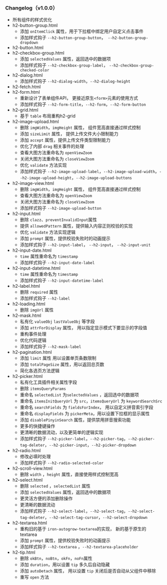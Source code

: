 ### Changelog（v1.0.0）
- 所有组件的样式优化
- h2-button-group.html
    - 添加 `onItemClick` 属性，用于下拉框中绑定用户自定义点击事件
    - 添加样式钩子 `--h2-button-group-button`，` --h2-button-group-dropdown`
- h2-button.html
- h2-checkbox-group.html
    - 添加 `selectedValues` 属性，返回选中的数据项
    - 添加样式钩子 `--h2-checkbox-group-label`， `--h2-checkbox-group-checked-color`
- h2-dialog.html
    - 添加样式钩子 `--h2-dialog-width`，`--h2-dialog-height`
- h2-fetch.html
- h2-form.html
    - 重新设计了表单组件API， 更接近原生`<form>`元素的使用方式
    - 添加样式钩子 `--h2-form-title`，`--h2-form`，`--h2-form-button`
- h2-grid.html
    - 基于 `table` 布局重构h2-grid
- h2-image-upload.html
    - 删除 `imgWidth`，`imgHeight` 属性， 组件宽高直接通过样式控制
    - 添加 `sizeLimit` 属性， 提供上传文件大小限制能力
    - 添加 `accept` 属性，提供上传文件类型限制能力
    - 优化了内部 `drag` 相关事件的处理
    - 查看大图方法重命名为 `openViewZoom`
    - 关闭大图方法重命名为 `closeViewZoom`
    - 优化 `validate` 方法实现
    - 添加样式钩子 `--h2-image-upload-label`，`--h2-image-upload-width`，`--h2-image-upload-height`，`--h2-image-upload-buttons`
- h2-image-view.html
    - 删除 `imgWidth`，`imgHeight` 属性， 组件宽高直接通过样式控制
    - 查看大图方法重命名为 `openViewZoom`
    - 关闭大图方法重命名为 `closeViewZoom`
    - 添加样式钩子 `--h2-image-upload-button`
- h2-input.html
    - 删除 `clazz`、`preventInvalidInput`属性
    - 提供 `allowedPattern` 属性，提供输入内容正则校验的实现
    - 优化 `validate` 方法实现逻辑
    - 添加 `prompt` 属性，提供校验失败时的动画提示
    - 添加样式钩子 `--h2-input-label`， `--h2-input`， `--h2-input-unit`
- h2-input-date.html
    - `time` 属性重命名为 `timestamp`
    - 添加样式钩子 `--h2-input-date-label`
- h2-input-datetime.html
    - `time` 属性重命名为 `timestamp`
    - 添加样式钩子 `--h2-input-datetime-label`
- h2-label.html
    - 删除 `required` 属性
    - 添加样式钩子 `--h2-label`
- h2-loading.html
    - 删除 `imgUrl` 属性
- h2-mask.html
    - 私有化 `valueObj` `lastValueObj` 等字段
    - 添加 `attrForDisplay` 属性， 用以指定显示模式下要显示的字段值
    - 重构事件处理
    - 优化代码逻辑
    - 添加样式钩子 `--h2-mask-label`
- h2-pagination.html
    - 添加 `limit` 属性 用以设置单页条数限制
    - 添加 `totalPageSize` 属性，用以返回总页数
    - 简化各选页方法逻辑
- h2-picker.html
    - 私有化工具插件相关属性字段
    - 删除 `itemsQueryParams` 
    - 重命名 `selectedList` 为`selectedValues` ，返回选中的数据项
    - 重命名 `itemsInitQueryUrl` 为 `src`，`itemsQueryUrl` 为 `keywordSearchSrc` 
    - 重命名 `searchFields` 为 `fieldsForIndex`， 用以自定义拼音索引字段
    - 重命名 `displayFields` 为 `pickerMeta`，用以设置下拉框的显示属性
    - 添加 `disablePinyinSearch` 属性，提供禁用拼音搜索功能
    - 更多的快捷键操作
    - 更清晰的数据流动，以及更简单的逻辑实现 
    - 添加样式钩子 `--h2-picker-label`，`--h2-picker-tag`，`--h2-picker-tag-deleter`，`--h2-picker-input`，`--h2-picker-dropdown`
- h2-radio.html
    - 修改必填时处理
    - 添加样式钩子 `--h2-radio-selected-color`
- h2-scroll-view.html
    - 删除 `width` ，`height` 属性，直接使用样式控制宽高
- h2-select.html
    - 删除 `selected` ，`selectedList` 属性
    - 添加 `selectedValues` 属性，返回选中的数据项
    - 更灵活方便的添加删除操作
    - 更清晰的数据流动
    - 添加样式钩子 `--h2-select-label`，`--h2-select-tag`，`--h2-select-tag-deleter`，`--h2-select-tag-cursor`，`--h2-select-dropdown`
- h2-textarea.html
    - 重构旧的基于 `iron-autogrow-textarea`的实现， 新的基于原生的textarea
    - 添加 `prompt` 属性，提供校验失败时的动画提示
    - 添加样式钩子 `--h2-textarea` ，`--h2-textarea-placeholder`
- h2-tip.html
    - 删除 `okBtn`，`noBtn`，`okFn`，`noFn`属性
    - 添加 `duration`，用以设置 `tip` 多久后自动隐藏
    - 添加 `autoDetach` 属性， 用以设置 `tip` 关闭后是否自动从父组件中移除
    - 重写 `open` 方法
